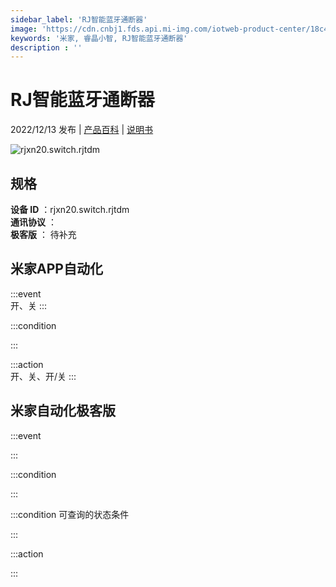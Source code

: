```yaml
---
sidebar_label: 'RJ智能蓝牙通断器'
image: 'https://cdn.cnbj1.fds.api.mi-img.com/iotweb-product-center/18c438ee1d5948e7433d95ff543e6182_1667981843886.png?GalaxyAccessKeyId=AKVGLQWBOVIRQ3XLEW&Expires=9223372036854775807&Signature=qscTlcxPbTy51L5HtCsCt90G2w0='
keywords: '米家, 睿晶小智, RJ智能蓝牙通断器'
description : ''
---
```

# RJ智能蓝牙通断器

2022/12/13 发布 | [产品百科](https://home.mi.com/webapp/content/baike/product/index.html?model=rjxn20.switch.rjtdm/) | [说明书](https://home.mi.com/views/introduction.html?model=rjxn20.switch.rjtdm&region=cn)

![rjxn20.switch.rjtdm](https://cdn.cnbj1.fds.api.mi-img.com/iotweb-product-center/18c438ee1d5948e7433d95ff543e6182_1667981843886.png?GalaxyAccessKeyId=AKVGLQWBOVIRQ3XLEW&Expires=9223372036854775807&Signature=qscTlcxPbTy51L5HtCsCt90G2w0=)

## 规格  
> 
**设备 ID** ：rjxn20.switch.rjtdm  
**通讯协议** ：  
**极客版**  ： 待补充 


## 米家APP自动化  

:::event  
开、关
:::

:::condition  

:::

:::action   
开、关、开/关
:::

## 米家自动化极客版  

:::event  

:::

:::condition  

:::

:::condition 可查询的状态条件  

:::

:::action  

:::

        
